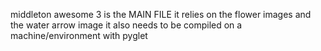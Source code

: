 middleton awesome 3 is the MAIN FILE
it relies on the flower images and the water arrow image
it also needs to be compiled on a machine/environment with pyglet
